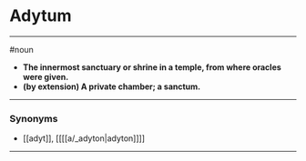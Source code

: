 # Adytum
---
#noun
- **The innermost sanctuary or shrine in a temple, from where oracles were given.**
- **(by extension) A private chamber; a sanctum.**
---
### Synonyms
- [[adyt]], [[[[a/_adyton|adyton]]]]
---
